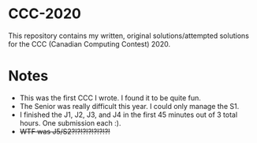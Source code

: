 # CCC-2020
This repository contains my written, original solutions/attempted solutions for the CCC (Canadian Computing Contest) 2020.

# Notes
 - This was the first CCC I wrote. I found it to be quite fun.
 - The Senior was really difficult this year. I could only manage the S1.
 - I finished the J1, J2, J3, and J4 in the first 45 minutes out of 3 total hours. One submission each :).
 - ~~WTF was J5/S2?!?!?!?!?!?!?!~~
